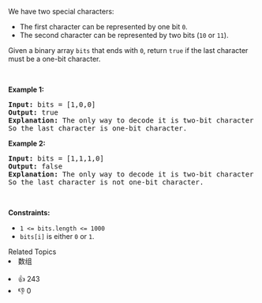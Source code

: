 <p>We have two special characters:</p>

<ul>
	<li>The first character can be represented by one bit <code>0</code>.</li>
	<li>The second character can be represented by two bits (<code>10</code> or <code>11</code>).</li>
</ul>

<p>Given a binary array <code>bits</code> that ends with <code>0</code>, return <code>true</code> if the last character must be a one-bit character.</p>

<p>&nbsp;</p>
<p><strong>Example 1:</strong></p>

<pre>
<strong>Input:</strong> bits = [1,0,0]
<strong>Output:</strong> true
<strong>Explanation:</strong> The only way to decode it is two-bit character and one-bit character.
So the last character is one-bit character.
</pre>

<p><strong>Example 2:</strong></p>

<pre>
<strong>Input:</strong> bits = [1,1,1,0]
<strong>Output:</strong> false
<strong>Explanation:</strong> The only way to decode it is two-bit character and two-bit character.
So the last character is not one-bit character.
</pre>

<p>&nbsp;</p>
<p><strong>Constraints:</strong></p>

<ul>
	<li><code>1 &lt;= bits.length &lt;= 1000</code></li>
	<li><code>bits[i]</code> is either <code>0</code> or <code>1</code>.</li>
</ul>
<div><div>Related Topics</div><div><li>数组</li></div></div><br><div><li>👍 243</li><li>👎 0</li></div>